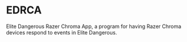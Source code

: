 # EDRCA
Elite Dangerous Razer Chroma App, a program for having Razer Chroma devices respond to events in Elite Dangerous.

